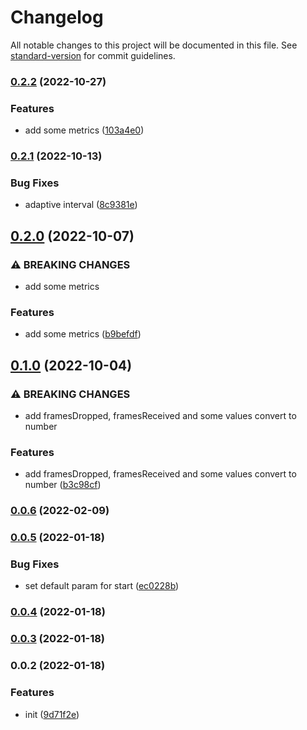# Changelog

All notable changes to this project will be documented in this file. See [standard-version](https://github.com/conventional-changelog/standard-version) for commit guidelines.

### [0.2.2](https://github.com/Krivega/stats-peerconnection/compare/v0.2.1...v0.2.2) (2022-10-27)

### Features

- add some metrics ([103a4e0](https://github.com/Krivega/stats-peerconnection/commit/103a4e0c5357601e4d96a58666bcc662d6bd28e3))

### [0.2.1](https://github.com/Krivega/stats-peerconnection/compare/v0.2.0...v0.2.1) (2022-10-13)

### Bug Fixes

- adaptive interval ([8c9381e](https://github.com/Krivega/stats-peerconnection/commit/8c9381e140373d31ab07080ed455db06437b2d45))

## [0.2.0](https://github.com/Krivega/stats-peerconnection/compare/v0.1.0...v0.2.0) (2022-10-07)

### ⚠ BREAKING CHANGES

- add some metrics

### Features

- add some metrics ([b9befdf](https://github.com/Krivega/stats-peerconnection/commit/b9befdff02cd8f76461c384c1fc82cacb4cc0539))

## [0.1.0](https://github.com/Krivega/stats-peerconnection/compare/v0.0.6...v0.1.0) (2022-10-04)

### ⚠ BREAKING CHANGES

- add framesDropped, framesReceived and some values convert to number

### Features

- add framesDropped, framesReceived and some values convert to number ([b3c98cf](https://github.com/Krivega/stats-peerconnection/commit/b3c98cfdfe695536ce82e2cb68e59eda50d61116))

### [0.0.6](https://github.com/Krivega/stats-peerconnection/compare/v0.0.5...v0.0.6) (2022-02-09)

### [0.0.5](https://github.com/Krivega/stats-peerconnection/compare/v0.0.4...v0.0.5) (2022-01-18)

### Bug Fixes

- set default param for start ([ec0228b](https://github.com/Krivega/stats-peerconnection/commit/ec0228b087c10018ae826f265e1f327245acae21))

### [0.0.4](https://github.com/Krivega/stats-peerconnection/compare/v0.0.3...v0.0.4) (2022-01-18)

### [0.0.3](https://github.com/Krivega/stats-peerconnection/compare/v0.0.2...v0.0.3) (2022-01-18)

### 0.0.2 (2022-01-18)

### Features

- init ([9d71f2e](https://github.com/Krivega/stats-peerconnection/commit/9d71f2e05fbdd1ea2f7b1a9152391588fc61c046))
